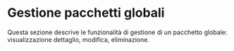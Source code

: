 # Gestione pacchetti globali

Questa sezione descrive le funzionalità di gestione di un pacchetto globale: visualizzazione dettaglio, modifica, eliminazione.&#x20;
